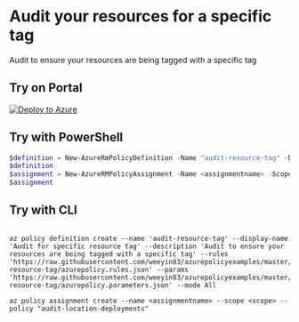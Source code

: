 # Audit your resources for a specific tag

Audit to ensure your resources are being tagged with a specific tag

## Try on Portal

[![Deploy to Azure](http://azuredeploy.net/deploybutton.png)](https://portal.azure.com/?feature.customportal=false&microsoft_azure_policy=true&microsoft_azure_policy_policyinsights=true&feature.microsoft_azure_security_policy=true&microsoft_azure_marketplace_policy=true#blade/Microsoft_Azure_Policy/CreatePolicyDefinitionBlade/uri/https%3A%2F%2Fraw.githubusercontent.com%2Fweeyin83%2Fazurepolicyexamples%2Fmaster%2FTagging%2Faudit-resource-tag%2Fazurepolicy.json)

## Try with PowerShell

````powershell
$definition = New-AzureRmPolicyDefinition -Name "audit-resource-tag" -DisplayName "Audit for specific resource tag" -description "Audit to ensure your resources are being tagged with a specific tag" -Policy 'https://raw.githubusercontent.com/weeyin83/azurepolicyexamples/master/Tagging/audit-resource-tag/azurepolicy.rules.json' -Parameter 'https://raw.githubusercontent.com/weeyin83/azurepolicyexamples/master/ATagging/audit-resource-tag/azurepolicy.parameters.json' -Mode All
$definition
$assignment = New-AzureRMPolicyAssignment -Name <assignmentname> -Scope <scope>  -PolicyDefinition $definition
$assignment
````

## Try with CLI

````cli

az policy definition create --name 'audit-resource-tag' --display-name 'Audit for specific resource tag' --description 'Audit to ensure your resources are being tagged with a specific tag' --rules 'https://raw.githubusercontent.com/weeyin83/azurepolicyexamples/master/Tagging/audit-resource-tag/azurepolicy.rules.json' --params 'https://raw.githubusercontent.com/weeyin83/azurepolicyexamples/master/Tagging/audit-resource-tag/azurepolicy.parameters.json' --mode All

az policy assignment create --name <assignmentname> --scope <scope> --policy "audit-location-deployments"

````